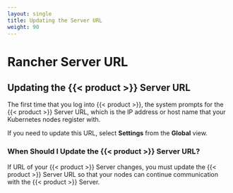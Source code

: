 ```yaml
---
layout: single
title: Updating the Server URL
weight: 90
---
```

# Rancher Server URL

## Updating the {{< product >}} Server URL

The first time that you log into {{< product >}}, the system prompts for the {{< product >}} Server URL, which is the IP address or host name that your Kubernetes nodes register with.

If you need to update this URL, select **Settings** from the **Global** view.

### When Should I Update the {{< product >}} Server URL?

If URL of your {{< product >}} Server changes, you must update the {{< product >}} Server URL so that your nodes can continue communication with the {{< product >}} Server.
